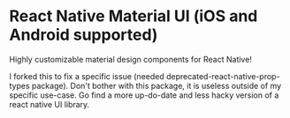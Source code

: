 # React Native Material UI (iOS and Android supported)

Highly customizable material design components for React Native!

I forked this to fix a specific issue (needed deprecated-react-native-prop-types package). Don't bother with this package, it is useless outside of my specific use-case. Go find a more up-do-date and less hacky version of a react native UI library.

